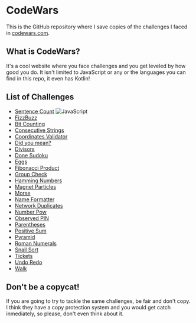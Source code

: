 # CodeWars
This is the GitHub repository where I save copies of the challenges I faced in [codewars.com](https://www.codewars.com/).

## What is CodeWars?
It's a cool website where you face challenges and you get leveled by how good you do. It isn't limited to JavaScript or any or the languages you can find in this repo, it even has Kotlin!

## List of Challenges

- [Sentence Count](js/sentence_count.js) ![JavaScript](devicon.git/icons/nodejs/nodejs-original.svg)
- [FizzBuzz](js/fizzbuzz.js)
- [Bit Counting](js/bit_counting.js)
- [Consecutive Strings](js/consecutive_strings.js)
- [Coordinates Validator](js/coordinates.js)
- [Did you mean?](js/did_you_mean.js)
- [Divisors](js/divisors.js)
- [Done Sudoku](js/done_sudoku.js)
- [Eggs](js/eggs.js)
- [Fibonacci Product](js/fib_product.js)
- [Group Check](js/group_check.js)
- [Hamming Numbers](js/hamming_numbers.js)
- [Magnet Particles](js/magnet_particles.js)
- [Morse](js/morse_1.js)
- [Name Formatter](js/name_formatter.js)
- [Network Duplicates](js/network_duplicates.js)
- [Number Pow](js/number_pow.js)
- [Observed PIN](js/observed_pin.js)
- [Parentheses](js/parentheses.js)
- [Positive Sum](js/positive_sum.js)
- [Pyramid](js/pyramid.js)
- [Roman Numerals](js/roman_numerals.js)
- [Snail Sort](js/snail_sort.js)
- [Tickets](js/tickets.js)
- [Undo Redo](js/undo_redo.js)
- [Walk](js/walk.js)

## Don't be a copycat!
If you are going to try to tackle the same challenges, be fair and don't copy. I think they have a copy protection system and you would get catch inmediately, so please, don't even think about it.